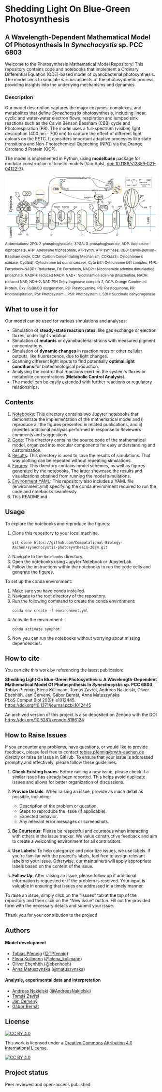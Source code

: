 # Shedding Light On Blue-Green Photosynthesis
## A Wavelength-Dependent Mathematical Model Of Photosynthesis In *Synechocystis* sp. PCC 6803

Welcome to the Photosynthesis Mathematical Model Repository! This repository contains code and notebooks that implement a Ordinary Differential Equation (ODE)-based model of cyanobacterial photosynthesis. The model aims to simulate various aspects of the photosynthetic process, providing insights into the underlying mechanisms and dynamics.

### Description

Our model description captures the major enzymes, complexes, and metabolites that define *Synechocystis* photosynthesis, including linear, cyclic and water-water electron flows, respiration and lumped sink reactions such as the Calvin Benson Bassham (CBB) cycle and Photorespiration (PR).
The model uses a full-spectrum (visible) light description (400 nm - 700 nm) to capture the effect of different light colours on the PETC.
It considers important adaptive processes like state transitions and Non-Photochemical Quenching (NPQ) via the Orange Carotenoid Protein (OCP).

The model is implemented in Python, using **modelbase** package for modular construction of kinetic models (Van Aalst, [doi: 10.1186/s12859-021-04122-7](https://doi.org/10.1186/s12859-021-04122-7)).

![An image showing the reactions included in the model](Figures/Model_scheme_v13_lesscolor.png "Overview over the model")
<sub>Abbreviations: 2PG: 2-phosphoglycolate, 3PGA: 3-phosphoglycerate, ADP: Adenosine diphosphate, ATP: Adenosine triphosphate, ATPsynth: ATP synthase, CBB: Calvin-Benson-Bassham cycle, CCM: Carbon Concentrating Mechanism, COX(aa3): Cytochrome c oxidase, Cyd(bd): Cytochrome bd quinol oxidase, Cyto b6f: Cytochrome b6f complex, FNR: Ferredoxin-NADP+ Reductase, Fd: Ferredoxin, NADP+: Nicotinamide adenine dinucleotide phosphate, NADPH: reduced NADP, NAD+: Nicotinamide adenine dinucleotide, NADH: reduced NAD, NDH-2: NAD(P)H Dehydrogenase complex 2, OCP: Orange Carotenoid Protein, Oxy: RuBisCO oxygenation, PC: Plastocyanine, PQ: Plastoquinone, PR: Photorespiration, PSI: Photosystem I, PSII: Photosystem II, SDH: Succinate dehydrogenase

## What to use it for
Our model can be used for various simulations and analyses:

- Simulation of **steady-state reaction rates**, like gas exchange or electron fluxes, under light variation.
- Simulation of **mutants** or cyanobacterial strains with measured pigment concentrations.
- Simulation of **dynamic changes** in reaction rates or other cellular outputs, like fluorescence, due to light changes.
- Scanning different light inputs to find potentially **optimal light conditions** for biotechnological production.
- Analysing the control that reactions exert on the system's fluxes or metabolite concentrations (**Metabolic Control Analysis**).
- The model can be easily extended with further reactions or regulatory relationships.

## Contents
1. [Notebooks](Notebooks/): This directory contains two Jupyter notebooks that demonstrate the implementation of the mathematical model and i) reproduce all the figures presented in related publications, and ii) provides additional analysis performed in response to Reviewers comments and suggestions.
2. [Code](Code/): This directory contains the source code of the mathematical model, organized into modular components for easy understanding and customization.
3. [Results](Results/): This directory is used to save the results of simulations. That way plotting can be repeated without repeating simulations.
4. [Figures](Figures/): This directory contains model schemes, as well as figures generated by the notebooks. The latter showcase the results and visualizations obtained from running the model simulations.
5. [Environment YAML](environment.yml): This repository also includes a YAML file (environment.yml) specifying the conda environment required to run the code and notebooks seamlessly.
6. This README.md

## Usage
To explore the notebooks and reproduce the figures:

1. Clone this repository to your local machine.
   ```console
   git clone https://github.com/Computational-Biology-Aachen/synechocystis-photosynthesis-2024.git
   ```
2. Navigate to the `Notebooks` directory.
3. Open the notebooks using Jupyter Notebook or JupyterLab.
4. Follow the instructions within the notebooks to run the code cells and generate the figures.

To set up the conda environment:
1. Make sure you have conda installed.
2. Navigate to the root directory of the repository.
3. Run the following command to create the conda environment:
   ```console
   conda env create -f environment.yml
   ```
4. Activate the environment:
   ```console
   conda activate synphot
   ```
5. Now you can run the notebooks without worrying about missing dependencies.

<!-- ## Dependencies

The code and notebooks in this repository require the following dependencies:

- Python (version X.X.X)
- NumPy (version X.X.X)
- Matplotlib (version X.X.X)
- [Additional libraries, if any] -->

## How to cite
You can cite this work by referencing the latest publication:

**Shedding Light On Blue-Green Photosynthesis: A Wavelength-Dependent Mathematical Model Of Photosynthesis In *Synechocystis* sp. PCC 6803**<br>
Tobias Pfennig, Elena Kullmann, Tomáš Zavřel, Andreas Nakielski, Oliver Ebenhöh, Jan Červený, Gábor Bernát, Anna Matuszyńska  
PLoS Comput Biol 20(9): e1012445. <https://doi.org/10.1371/journal.pcbi.1012445>

An archived version of this project is also deposited on Zenodo with the DOI <https://doi.org/10.5281/zenodo.8186124>

## How to Raise Issues

If you encounter any problems, have questions, or would like to provide feedback, please feel free to contact <tobias.pfennig@rwth-aachen.de> directly or raise an issue in GitHub. To ensure that your issue is addressed promptly and effectively, please follow these guidelines:

1. **Check Existing Issues**: Before raising a new issue, please check if a similar issue has already been reported. This helps avoid duplicate issues and allows for better organization of discussions.

2. **Provide Details**: When raising an issue, provide as much detail as possible, including:
   - Description of the problem or question.
   - Steps to reproduce the issue (if applicable).
   - Expected behavior.
   - Any relevant error messages or screenshots.

3. **Be Courteous**: Please be respectful and courteous when interacting with others in the issue tracker. We value constructive feedback and aim to create a welcoming environment for all contributors.

4. **Use Labels**: To help categorize and prioritize issues, we use labels. If you're familiar with the project's labels, feel free to assign relevant labels to your issue. Otherwise, our maintainers will apply appropriate labels based on the content of the issue.

5. **Follow Up**: After raising an issue, please follow up if additional information is requested or if the problem is resolved. Your input is valuable in ensuring that issues are addressed in a timely manner.

To raise an issue, simply click on the "Issues" tab at the top of the repository and then click on the "New Issue" button. Fill out the provided form with the necessary details and submit your issue.

Thank you for your contribution to the project!

## Authors
#### Model development
- [Tobias Pfennig](https://www.cpbl.rwth-aachen.de/cms/CPBL/Die-Juniorprofessur/Unser/~wljpm/Tobias-Pfennig/) ([@TPfennig](https://gitlab.com/TPfennig))
- [Elena Kullmann](https://www.cpbl.rwth-aachen.de/cms/CPBL/Die-Juniorprofessur/Unser/~wljyq/Elena-Kullmann/) ([@elena_kullmann](https://gitlab.com/elena_kullmann))
- [Oliver Ebenhöh](https://www.qtb.hhu.de/qtb-team/qtb-team-details?tt_address%5Bfunktion%5D=18463&tt_address%5Bperson%5D=15524&cHash=17d4e241a639119e32e18dab9de14dc5) ([@ebenhoeh](https://gitlab.com/ebenhoeh))
- [Anna Matuszynska](https://www.cpbl.rwth-aachen.de/cms/CPBL/Die-Juniorprofessur/Unser/~sbfpr/Anna-Matuszy-324-ska/) ([@matuszynska](https://gitlab.com/matuszynska))

#### Analysis, experimental data and interpretation

- [Andreas Nakielski](https://www.cpbl.rwth-aachen.de/cms/CPBL/Die-Juniorprofessur/Unser/~ylubj/Andreas-Nakielski/) ([@AndreasNakielski](https://gitlab.com/AndreasNakielski))
- [Tomáš Zavřel](https://www.czechglobe.cz/en/contacts/144/)
- [Jan Červený](https://www.czechglobe.cz/en/contacts/145/)
- [Gábor Bernát](https://www.blki.hun-ren.hu/en/Gabor.BERNAT)

## License

[![CC BY 4.0][cc-by-shield]][cc-by]

This work is licensed under a
[Creative Commons Attribution 4.0 International License][cc-by].

[![CC BY 4.0][cc-by-image]][cc-by]

[cc-by]: http://creativecommons.org/licenses/by/4.0/
[cc-by-image]: https://i.creativecommons.org/l/by/4.0/88x31.png
[cc-by-shield]: https://img.shields.io/badge/License-CC%20BY%204.0-lightgrey.svg

## Project status

Peer reviewed and open-access published
